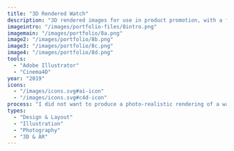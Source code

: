 ```yaml
---
title: "3D Rendered Watch"
description: "3D rendered images for use in product promotion, with a focus on accurate 3D modeling of a watch."
imageintro: "/images/portfolio-files/8intro.png"
imagemain: "/images/portfolio/8a.png"
image2: "/images/portfolio/8b.png"
image3: "/images/portfolio/8c.png"
image4: "/images/portfolio/8d.png"
tools:
  - "Adobe Illustrator"
  - "Cinema4D"
year: "2019"
icons:
  - "/images/icons.svg#ai-icon"
  - "/images/icons.svg#c4d-icon"
process: "I did not want to produce a photo-realistic rendering of a watch. Instead, I wanted to create a realistic illustrative model: stylized but retaining the sense that it could exist in a physical space. The watch was created mostly using Cinema 4D, and photographed within Cinema 4D."
types:
  - "Design & Layout"
  - "Illustration"
  - "Photography"
  - "3D & AR"
---
```

